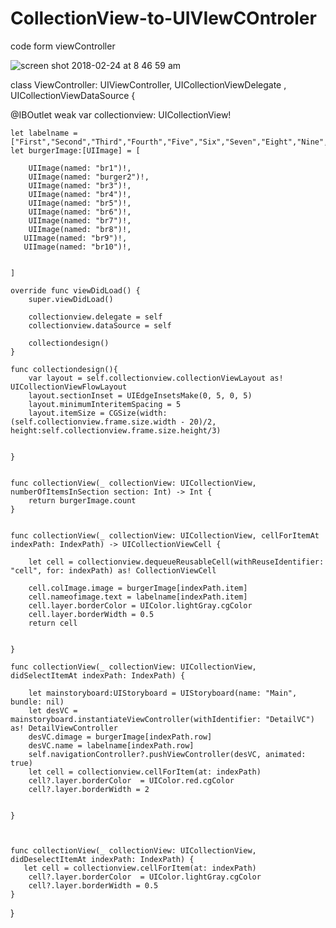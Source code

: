 # CollectionView-to-UIVIewCOntroler

code form viewController 

![screen shot 2018-02-24 at 8 46 59 am](https://user-images.githubusercontent.com/13781274/36619836-75a5d2ea-191a-11e8-9911-62707136eb58.png)



class ViewController: UIViewController, UICollectionViewDelegate , UICollectionViewDataSource {

   @IBOutlet weak var collectionview: UICollectionView!
   
    let labelname = ["First","Second","Third","Fourth","Five","Six","Seven","Eight","Nine","Ten"]
    let burgerImage:[UIImage] = [
    
        UIImage(named: "br1")!,
        UIImage(named: "burger2")!,
        UIImage(named: "br3")!,
        UIImage(named: "br4")!,
        UIImage(named: "br5")!,
        UIImage(named: "br6")!,
        UIImage(named: "br7")!,
        UIImage(named: "br8")!,
       UIImage(named: "br9")!,
       UIImage(named: "br10")!,

    
    ]
    
    override func viewDidLoad() {
        super.viewDidLoad()
        
        collectionview.delegate = self
        collectionview.dataSource = self
        
        collectiondesign()
    }
    
    func collectiondesign(){
        var layout = self.collectionview.collectionViewLayout as! UICollectionViewFlowLayout
        layout.sectionInset = UIEdgeInsetsMake(0, 5, 0, 5)
        layout.minimumInteritemSpacing = 5
        layout.itemSize = CGSize(width: (self.collectionview.frame.size.width - 20)/2, height:self.collectionview.frame.size.height/3)
        
        
    }
    
    
    func collectionView(_ collectionView: UICollectionView, numberOfItemsInSection section: Int) -> Int {
        return burgerImage.count
    }
    
    
    func collectionView(_ collectionView: UICollectionView, cellForItemAt indexPath: IndexPath) -> UICollectionViewCell {
        
        let cell = collectionview.dequeueReusableCell(withReuseIdentifier: "cell", for: indexPath) as! CollectionViewCell
        
        cell.colImage.image = burgerImage[indexPath.item]
        cell.nameofimage.text = labelname[indexPath.item]
        cell.layer.borderColor = UIColor.lightGray.cgColor
        cell.layer.borderWidth = 0.5
        return cell
        
        
    }
  
    func collectionView(_ collectionView: UICollectionView, didSelectItemAt indexPath: IndexPath) {
        
        let mainstoryboard:UIStoryboard = UIStoryboard(name: "Main", bundle: nil)
        let desVC =  mainstoryboard.instantiateViewController(withIdentifier: "DetailVC") as! DetailViewController
        desVC.dimage = burgerImage[indexPath.row]
        desVC.name = labelname[indexPath.row]
        self.navigationController?.pushViewController(desVC, animated: true)
        let cell = collectionview.cellForItem(at: indexPath)
        cell?.layer.borderColor  = UIColor.red.cgColor
        cell?.layer.borderWidth = 2
        
        
    }
    
    
    
    func collectionView(_ collectionView: UICollectionView, didDeselectItemAt indexPath: IndexPath) {
       let cell = collectionview.cellForItem(at: indexPath)
        cell?.layer.borderColor  = UIColor.lightGray.cgColor
        cell?.layer.borderWidth = 0.5
    }


}




